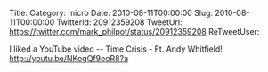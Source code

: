 Title: 
Category: micro
Date: 2010-08-11T00:00:00
Slug: 2010-08-11T00:00:00
TwitterId: 20912359208
TweetUrl: https://twitter.com/mark_philpot/status/20912359208
ReTweetUser: 

I liked a YouTube video -- Time Crisis - Ft. Andy Whitfield! http://youtu.be/NKogQf9ooR8?a